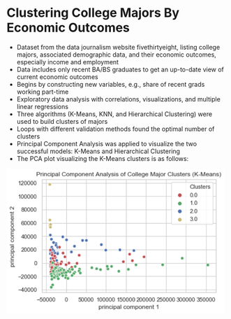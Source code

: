 # Clustering College Majors By Economic Outcomes
* Dataset from the data journalism website fivethirtyeight, listing college majors, associated demographic data, and their economic outcomes, especially income and employment
* Data includes only recent BA/BS graduates to get an up-to-date view of current economic outcomes
* Begins by constructing new variables, e.g., share of recent grads working part-time
* Exploratory data analysis with correlations, visualizations, and multiple linear regressions
* Three algorithms (K-Means, KNN, and Hierarchical Clustering) were used to build clusters of majors
* Loops with different validation methods found the optimal number of clusters
* Principal Component Analysis was applied to visualize the two successful models: K-Means and Hierarchical Clustering
* The PCA plot visualizing the K-Means clusters is as follows:
<img src="pca_plot_kmeans.png" width="500">
